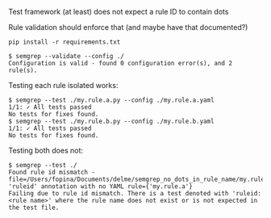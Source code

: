 Test framework (at least) does not expect a rule ID to contain dots

Rule validation should enforce that (and maybe have that documented?)

```
pip install -r requirements.txt
```

```
$ semgrep --validate --config ./
Configuration is valid - found 0 configuration error(s), and 2 rule(s).
```

Testing each rule isolated works:

```
$ semgrep --test ./my.rule.a.py --config ./my.rule.a.yaml
1/1: ✓ All tests passed
No tests for fixes found.
$ semgrep --test ./my.rule.b.py --config ./my.rule.b.yaml
1/1: ✓ All tests passed
No tests for fixes found.
```

Testing both does not:

```
$ semgrep --test ./
Found rule id mismatch - file=/Users/fopina/Documents/delme/semgrep_no_dots_in_rule_name/my.rule.a.py 'ruleid' annotation with no YAML rule={'my.rule.a'}
Failing due to rule id mismatch. There is a test denoted with 'ruleid: <rule name>' where the rule name does not exist or is not expected in the test file.
```
